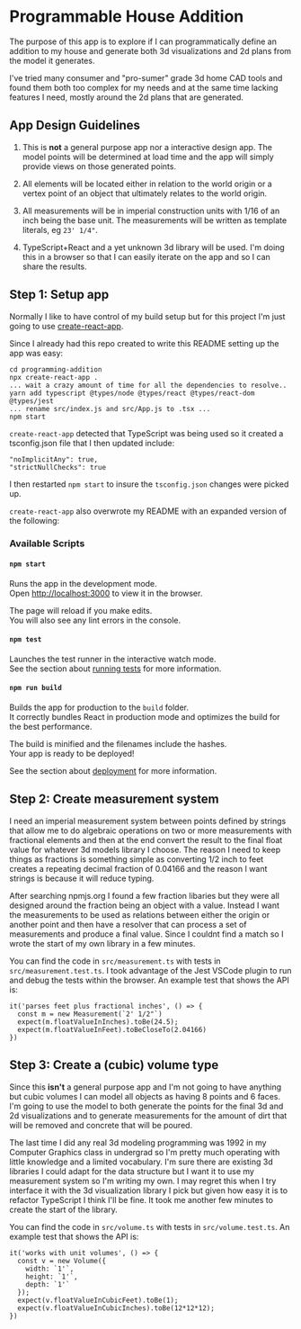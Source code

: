 # Programmable House Addition

The purpose of this app is to explore if I can programmatically define an addition to my house and generate both 3d visualizations and 2d plans from the model it generates.

I've tried many consumer and "pro-sumer" grade 3d home CAD tools and found them both too complex for my needs and at the same time lacking features I need, mostly around the 2d plans that are
generated.

## App Design Guidelines

1. This is **not** a general purpose app nor a interactive design app.  The model points will be determined at load time and the app will simply provide views on those generated points.

2. All elements will be located either in relation to the world origin or a vertex point of an object that ultimately relates to the world origin.

3. All measurements will be in imperial construction units with 1/16 of an inch being the base unit. The measurements will be written as template literals, eg `23' 1/4"`.

4. TypeScript+React and a yet unknown 3d library will be used.  I'm doing this in a browser so that I can easily iterate on the app and so I can share the results.

## Step 1: Setup app

Normally I like to have control of my build setup but for this project I'm just going to use [create-react-app](https://facebook.github.io/create-react-app/).

Since I already had this repo created to write this README setting up the app was easy:

```
cd programming-addition
npx create-react-app .
... wait a crazy amount of time for all the dependencies to resolve..
yarn add typescript @types/node @types/react @types/react-dom @types/jest
... rename src/index.js and src/App.js to .tsx ...
npm start
```

`create-react-app` detected that TypeScript was being used so it created a tsconfig.json file
that I then updated include:

```
"noImplicitAny": true,
"strictNullChecks": true
```

I then restarted `npm start` to insure the `tsconfig.json` changes were picked up.

`create-react-app` also overwrote my README with an expanded version of the following:

### Available Scripts

#### `npm start`

Runs the app in the development mode.<br>
Open [http://localhost:3000](http://localhost:3000) to view it in the browser.

The page will reload if you make edits.<br>
You will also see any lint errors in the console.

#### `npm test`

Launches the test runner in the interactive watch mode.<br>
See the section about [running tests](https://facebook.github.io/create-react-app/docs/running-tests) for more information.

#### `npm run build`

Builds the app for production to the `build` folder.<br>
It correctly bundles React in production mode and optimizes the build for the best performance.

The build is minified and the filenames include the hashes.<br>
Your app is ready to be deployed!

See the section about [deployment](https://facebook.github.io/create-react-app/docs/deployment) for more information.

## Step 2: Create measurement system

I need an imperial measurement system between points defined by strings that allow me to do algebraic operations on two or more measurements with fractional elements and then at the end convert the result to the final float value for whatever 3d models library I choose.  The reason I need to keep things as fractions is something simple as converting 1/2 inch to feet creates a repeating decimal fraction of 0.04166 and the reason I want strings is because it will reduce typing.

After searching npmjs.org I found a few fraction libaries but they were all designed around the fraction being an object with a value.  Instead I want the measurements to be used as relations between either the origin or another point and then have a resolver that can process a set of measurements and produce a final value. Since I couldnt find a match so I wrote the start of my own library in a few minutes.

You can find the code in `src/measurement.ts` with tests in `src/measurement.test.ts`.  I took advantage of the Jest VSCode plugin to run and debug the tests within the browser.  An example test that shows the API is:

```
it('parses feet plus fractional inches', () => {
  const m = new Measurement(`2' 1/2"`)
  expect(m.floatValueInInches).toBe(24.5);
  expect(m.floatValueInFeet).toBeCloseTo(2.04166)
})
```

## Step 3: Create a (cubic) volume type

Since this **isn't** a general purpose app and I'm not going to have anything but cubic volumes I can model all objects as having 8 points and 6 faces.  I'm going to use the model to both generate the points for the final 3d and 2d visualizations and to generate measurements for the amount of dirt that will be removed and concrete that will be poured.

The last time I did any real 3d modeling programming was 1992 in my Computer Graphics class in undergrad so I'm pretty much operating with little knowledge and a limited vocabulary.  I'm sure there are existing 3d libraries I could adapt for the data structure but I want it to use my measurement system so I'm writing my own.  I may regret this when I try interface it with the 3d visualization library I pick but given how easy it is to refactor TypeScript I think I'll be fine.  It took me another few minutes to create the start of the library.

You can find the code in `src/volume.ts` with tests in `src/volume.test.ts`.  An example test that shows the API is:

```
it('works with unit volumes', () => {
  const v = new Volume({
    width: `1'`,
    height: `1'`,
    depth: `1'`
  });
  expect(v.floatValueInCubicFeet).toBe(1);
  expect(v.floatValueInCubicInches).toBe(12*12*12);
})
```
